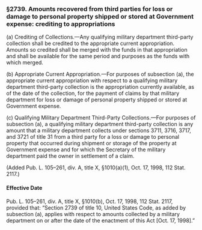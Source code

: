 ### §2739. Amounts recovered from third parties for loss or damage to personal property shipped or stored at Government expense: crediting to appropriations ###

(a) Crediting of Collections.—Any qualifying military department third-party collection shall be credited to the appropriate current appropriation. Amounts so credited shall be merged with the funds in that appropriation and shall be available for the same period and purposes as the funds with which merged.

(b) Appropriate Current Appropriation.—For purposes of subsection (a), the appropriate current appropriation with respect to a qualifying military department third-party collection is the appropriation currently available, as of the date of the collection, for the payment of claims by that military department for loss or damage of personal property shipped or stored at Government expense.

(c) Qualifying Military Department Third-Party Collections.—For purposes of subsection (a), a qualifying military department third-party collection is any amount that a military department collects under sections 3711, 3716, 3717, and 3721 of title 31 from a third party for a loss or damage to personal property that occurred during shipment or storage of the property at Government expense and for which the Secretary of the military department paid the owner in settlement of a claim.

(Added Pub. L. 105–261, div. A, title X, §1010(a)(1), Oct. 17, 1998, 112 Stat. 2117.)

#### Effective Date ####

Pub. L. 105–261, div. A, title X, §1010(b), Oct. 17, 1998, 112 Stat. 2117, provided that: “Section 2739 of title 10, United States Code, as added by subsection (a), applies with respect to amounts collected by a military department on or after the date of the enactment of this Act [Oct. 17, 1998].”